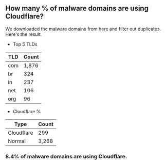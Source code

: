 ## How many % of malware domains are using Cloudflare?


We downloaded the malware domains from [here](https://urlhaus.abuse.ch) and filter out duplicates.
Here's the result.


[//]: # (start replacement)


- Top 5 TLDs

| TLD | Count |
| --- | --- |
| com | 1,876 |
| br | 324 |
| in | 237 |
| net | 106 |
| org | 96 |


- Cloudflare %

| Type | Count |
| --- | --- |
| Cloudflare | 299 |
| Normal | 3,268 |


### 8.4% of malware domains are using Cloudflare.